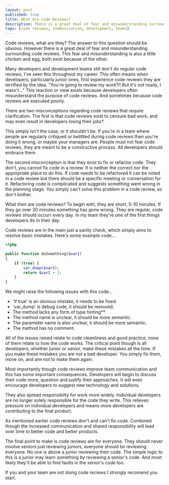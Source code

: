 ```yaml
---
layout: post
published: true
title: What Are Code Reviews?
description: There is a great deal of fear and misunderstanding surrounding code reviews.
tags: [code reviews, communication, development, teams]
---
```

Code reviews, what are they? The answer to this question should be obvious. However there is a great deal of fear and misunderstanding surrounding code reviews. This fear and misunderstanding is also a little chicken and egg, both exist because of the other.

Many developers and development teams still don't do regular code reviews, I've seen this throughout my career. This often means when developers, particularly junior ones, first experience code reviews they are terrified by the idea. "You're going to review my work?!! But it's not ready, I wasn't..." This reaction or view exists because developers often misunderstand the purpose of code reviews. And sometimes because code reviews are executed poorly.

There are two misconceptions regarding code reviews that require clarification. The first is that code reviews exist to censure bad work, and may even result in developers losing their jobs*.

This simply isn't the case, or it shouldn't be. If you're in a team where people are regularly critiqued or belittled during code reviews then you're doing it wrong, or maybe your managers are. People must not fear code reviews, they are meant to be a constructive process. All developers should embrace them.

The second misconception is that they exist to fix or refactor code. They don't, you cannot fix code in a review. It is neither the correct nor the appropriate place to do this. If code needs to be refactored it can be noted in a code review but there should be a specific meeting or conversation for it. Refactoring code is complicated and suggests something went wrong in the planning stage. You simply can't solve this problem in a code review, so don't bother.

What then are code reviews? To begin with, they are short, 5-10 minutes. If they go over 20 minutes something has gone wrong. They are regular, code reviews should occurr every day. In my team they're one of the first things developers do in their day.

Code reviews are in the main just a sanity check, which simply aims to resolve basic mistakes. Here's some example code...

```php
<?php

public function doSomething($var1)
{
    if (true) {
        var_dump($var1);
        return $var1 + 2;
    }
}
```

We might raise the following issues with this code...

- 'if true' is an obvious mistake, it needs to be fixed.
- 'var_dump' is debug code, it should be removed.
- The method lacks any form of type hinting**.
- The method name is unclear, it should be more semantic.
- The parameter name is also unclear, it should be more semantic.
- The method has no comment.

All of the issues raised relate to code cleanliness and good practice, none of them relate to how the code works. The critical point though is all developers, whether junior or senior, make these mistakes all the time. If you make these mistakes you are not a bad developer. You simply fix them, move on, and aim not to make them again.

Most importantly though code reviews improve team communication and this has some important consequences. Developers will begin to discuss their code more, question and justify their approaches. It will even encourage developers to suggest new technology and solutions.

They also spread responsibilty for work more widely. Individual developers are no longer solely responsible for the code they write. This relieves pressure on individual developers and means more developers are contributing to the final product.

As mentioned earlier code reviews don't and can't fix code. Combined though the increased communication and shared responsibility will lead over time to better code and better products.

The final point to make is code reviews are for everyone. They should never involve seniors just reviewing juniors, everyone should be reviewing everyone. No one is above a junior reviewing their code. The simple logic to this is a junior may learn something by reviewing a senior's code. And most likely they'll be able to find faults in the senior's code too.

If you and your team are not doing code reciews I strongly recomend you start.
